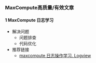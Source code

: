 ### MaxCompute高质量/有效文章

#### 1 MaxCompute 日志学习
- 解决问题
    - 问题排查
    - 代码优化
- 推荐链接
    - [maxcompute 日志操作学习. Logview](https://blog.csdn.net/dataastron/article/details/77921544)